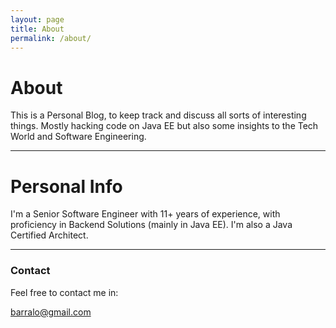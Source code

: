 ```yaml
---
layout: page
title: About
permalink: /about/
---
```


# About

This is a Personal Blog, to keep track and discuss all sorts of interesting things. Mostly hacking code on Java EE but also some insights to the Tech World and Software Engineering.


***

# Personal Info

I'm a Senior Software Engineer with 11+ years of experience, with proficiency in Backend Solutions (mainly in Java EE). I'm also a Java Certified Architect.

***

### Contact

Feel free to contact me in:

[barralo@gmail.com](mailto:barralo@gmail.com)

